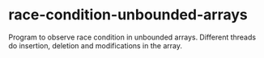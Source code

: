 # race-condition-unbounded-arrays
Program to observe race condition in unbounded arrays. Different threads do insertion, deletion and modifications in the array.
